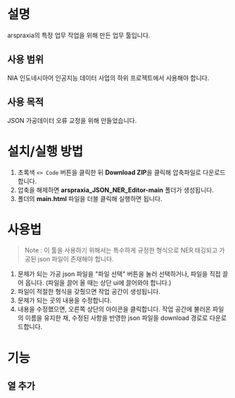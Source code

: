 # 설명
arspraxia의 특정 업무 작업을 위해 만든 업무 툴입니다.
## 사용 범위
NIA 인도네시아어 인공지능 데이터 사업의 하위 프로젝트에서 사용해야 합니다.
## 사용 목적
JSON 가공데이터 오류 교정을 위해 만들었습니다.

# 설치/실행 방법
1. 초록색 `<> Code` 버튼을 클릭한 뒤 **Download ZIP**을 클릭해 압축파일로 다운로드합니다.
2. 압축을 해제하면 **arspraxia_JSON_NER_Editor-main** 폴더가 생성됩니다.
3. 폴더의 **main.html** 파일을 더블 클릭해 실행하면 됩니다.

# 사용법
> Note : 이 툴을 사용하기 위해서는 특수하게 규정한 형식으로 NER 태깅되고 가공된 json 파일이 존재해야 합니다.

1. 문제가 되는 가공 json 파일을 "파일 선택" 버튼을 눌러 선택하거나, 파일을 직접 끌어 옵니다. (파일을 끌어 올 때는 상단 ui에 끌어와야 합니다.)
2. 파일이 적절한 형식을 갖췄으면 작업 공간이 생성됩니다.
3. 문제가 되는 곳의 내용을 수정합니다.
4. 내용을 수정했으면, 오른쪽 상단의 아이콘을 클릭합니다. 작업 공간에 불러온 파일의 이름을 유지한 채, 수정된 사항을 반영한 json 파일을 download 경로로 다운로드합니다.

# 기능

## 열 추가